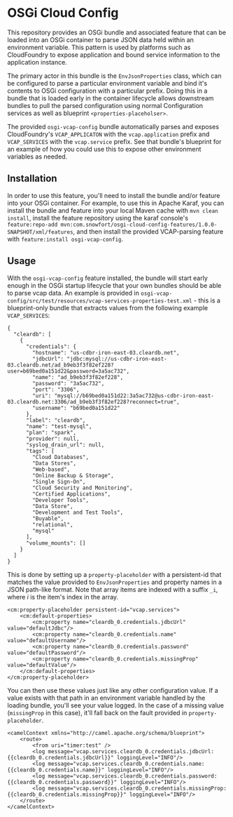 # OSGi Cloud Config

This repository provides an OSGi bundle and associated feature that can be loaded
into an OSGi container to parse JSON data held within an environment variable.  This
pattern is used by platforms such as CloudFoundry to expose application and bound
service information to the application instance.

The primary actor in this bundle is the `EnvJsonProperties` class, which can be configured to
parse a particular environment variable and bind it's contents to OSGi configuration
with a particular prefix.  Doing this in a bundle that is loaded early in the container
lifecycle allows downstream bundles to pull the parsed configuration using normal
Configuration services as well as blueprint `<properties-placeholser>`.

The provided `osgi-vcap-config` bundle automatically parses and exposes CloudFoundry's `VCAP_APPLICATON`
with the `vcap.application` prefix and `VCAP_SERVICES` with the `vcap.service` prefix.
See that bundle's blueprint for an example of how you could use this to expose other
environment variables as needed.

## Installation

In order to use this feature, you'll need to install the bundle and/or feature into
your OSGi container. For example, to use this in Apache Karaf, you can install the bundle
and feature into your local Maven cache with `mvn clean install`, install the feature repository
using the karaf console's `feature:repo-add mvn:com.snowfort/osgi-cloud-config-features/1.0.0-SNAPSHOT/xml/features`,
and then install the provided VCAP-parsing feature with `feature:install osgi-vcap-config`.

## Usage

With the `osgi-vcap-config` feature installed, the bundle will start early enough in
the OSGi startup lifecycle that your own bundles should be able to parse vcap data. An
example is provided in `osgi-vcap-config/src/test/resources/vcap-services-properties-test.xml` - this
is a blueprint-only bundle that extracts values from the following example `VCAP_SERVICES`:

```
{
  "cleardb": [
    {
      "credentials": {
        "hostname": "us-cdbr-iron-east-03.cleardb.net",
        "jdbcUrl": "jdbc:mysql://us-cdbr-iron-east-03.cleardb.net/ad_b9eb3f3f82ef228?user=b69bed0a151d22&password=3a5ac732",
        "name": "ad_b9eb3f3f82ef228",
        "password": "3a5ac732",
        "port": "3306",
        "uri": "mysql://b69bed0a151d22:3a5ac732@us-cdbr-iron-east-03.cleardb.net:3306/ad_b9eb3f3f82ef228?reconnect=true",
        "username": "b69bed0a151d22"
      },
      "label": "cleardb",
      "name": "test-mysql",
      "plan": "spark",
      "provider": null,
      "syslog_drain_url": null,
      "tags": [
        "Cloud Databases",
        "Data Stores",
        "Web-based",
        "Online Backup & Storage",
        "Single Sign-On",
        "Cloud Security and Monitoring",
        "Certified Applications",
        "Developer Tools",
        "Data Store",
        "Development and Test Tools",
        "Buyable",
        "relational",
        "mysql"
      ],
      "volume_mounts": []
    }
  ]
}
```

This is done by setting up a `property-placeholder` with a persistent-id that matches
the value provided to `EnvJsonProperties` and property names in a JSON path-like
format.  Note that array items are indexed with a suffix `_i`, where _i_ is the item's
index in the array.

```
<cm:property-placeholder persistent-id="vcap.services">
    <cm:default-properties>
        <cm:property name="cleardb_0.credentials.jdbcUrl" value="defaultJdbc"/>
        <cm:property name="cleardb_0.credentials.name" value="defaultUsername"/>
        <cm:property name="cleardb_0.credentials.password" value="defaultPassword"/>
        <cm:property name="cleardb_0.credentials.missingProp" value="defaultValue"/>
    </cm:default-properties>
</cm:property-placeholder>
```

You can then use these values just like any other configuration value.  If a value
exists with that path in an environment variable handled by the loading bundle,
you'll see your value logged.  In the case of a missing value (`missingProp` in this case),
it'll fall back on the fault provided in `property-placeholder`.

```
<camelContext xmlns="http://camel.apache.org/schema/blueprint">
    <route>
        <from uri="timer:test" />
        <log message="vcap.services.cleardb_0.credentials.jdbcUrl:    {{cleardb_0.credentials.jdbcUrl}}" loggingLevel="INFO"/>
        <log message="vcap.services.cleardb_0.credentials.name:       {{cleardb_0.credentials.name}}" loggingLevel="INFO"/>
        <log message="vcap.services.cleardb_0.credentials.password:       {{cleardb_0.credentials.password}}" loggingLevel="INFO"/>
        <log message="vcap.services.cleardb_0.credentials.missingProp:       {{cleardb_0.credentials.missingProp}}" loggingLevel="INFO"/>
    </route>
</camelContext>
```
